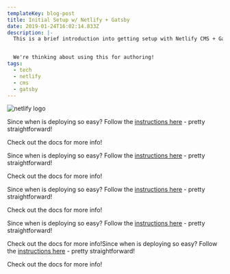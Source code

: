 ```yaml
---
templateKey: blog-post
title: Initial Setup w/ Netlify + Gatsby
date: 2019-01-24T16:02:14.833Z
description: |-
  This is a brief introduction into getting setup with Netlify CMS + Gatsby.


  We're thinking about using this for authoring!
tags:
  - tech
  - netlify
  - cms
  - gatsby
---
```

![netlify logo](/img/netlify-logo.jpg)

Since when is deploying so easy? Follow the [instructions here](https://www.netlifycms.org/docs/start-with-a-template/) - pretty straightforward!

Check out the docs for more info!



Since when is deploying so easy? Follow the [instructions here](https://www.netlifycms.org/docs/start-with-a-template/) - pretty straightforward!

Check out the docs for more info!

Since when is deploying so easy? Follow the [instructions here](https://www.netlifycms.org/docs/start-with-a-template/) - pretty straightforward!

Check out the docs for more info!

Since when is deploying so easy? Follow the [instructions here](https://www.netlifycms.org/docs/start-with-a-template/) - pretty straightforward!

Check out the docs for more info!Since when is deploying so easy? Follow the [instructions here](https://www.netlifycms.org/docs/start-with-a-template/) - pretty straightforward!

Check out the docs for more info!
